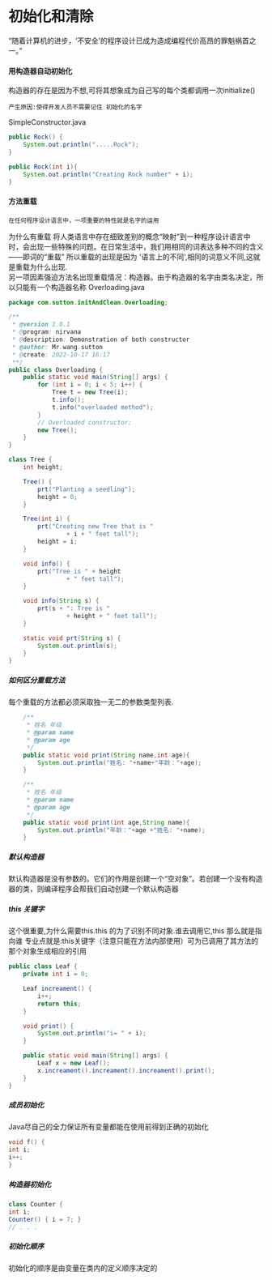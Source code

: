 # 初始化和清除
“随着计算机的进步，‘不安全’的程序设计已成为造成编程代价高昂的罪魁祸首之一。”


#### 用构造器自动初始化
构造器的存在是因为不想,可将其想象成为自己写的每个类都调用一次initialize()
~~~
产生原因:使得开发人员不需要记住 初始化的名字
~~~
SimpleConstructor.java
```java
public Rock() {
    System.out.println(".....Rock");
}

public Rock(int i){
    System.out.println("Creating Rock number" + i);
}
````

#### 方法重载
~~~
在任何程序设计语言中，一项重要的特性就是名字的运用
~~~
为什么有重载
将人类语言中存在细致差别的概念“映射”到一种程序设计语言中时，会出现一些特殊的问题。在日常生活中，我们用相同的词表达多种不同的含义——即词的“重载”
所以重载的出现是因为 '语言上的不同',相同的词意义不同,这就是重载为什么出现.<br />
另一项因素强迫方法名出现重载情况：构造器。由于构造器的名字由类名决定，所以只能有一个构造器名称
Overloading.java
```java
package com.sutton.initAndClean.Overloading;

/**
 * @version 1.0.1
 * @program: nirvana
 * @description: Demonstration of both constructor
 * @author: Mr.wang.sutton
 * @create: 2022-10-17 16:17
 **/
public class Overloading {
    public static void main(String[] args) {
        for (int i = 0; i < 5; i++) {
            Tree t = new Tree(i);
            t.info();
            t.info("overloaded method");
        }
        // Overloaded constructor:
        new Tree();
    }
}

class Tree {
    int height;

    Tree() {
        prt("Planting a seedling");
        height = 0;
    }

    Tree(int i) {
        prt("Creating new Tree that is "
                + i + " feet tall");
        height = i;
    }

    void info() {
        prt("Tree is " + height
                + " feet tall");
    }

    void info(String s) {
        prt(s + ": Tree is "
                + height + " feet tall");
    }

    static void prt(String s) {
        System.out.println(s);
    }
}
```

##### 如何区分重载方法
每个重载的方法都必须采取独一无二的参数类型列表.
```java
    /**
     * 姓名 年级
     * @param name
     * @param age
     */
    public static void print(String name,int age){
        System.out.println("姓名: "+name+"年龄："+age);
    }

    /**
     * 姓名 年级
     * @param name
     * @param age
     */
    public static void print(int age,String name){
        System.out.println("年龄："+age +"姓名: "+name);
    }
```

##### 默认构造器
默认构造器是没有参数的。它们的作用是创建一个“空对象”。若创建一个没有构造器的类，则编译程序会帮我们自动创建一个默认构造器


##### this 关键字
这个很重要,为什么需要this.this 的为了识别不同对象.谁去调用它,this 那么就是指向谁
专业点就是:this关键字（注意只能在方法内部使用）可为已调用了其方法的那个对象生成相应的引用
```java
public class Leaf {
    private int i = 0;

    Leaf increament() {
        i++;
        return this;
    }

    void print() {
        System.out.println("i= " + i);
    }

    public static void main(String[] args) {
        Leaf x = new Leaf();
        x.increament().increament().increament().print();
    }
}

```

##### 成员初始化
Java尽自己的全力保证所有变量都能在使用前得到正确的初始化
```java
void f() {
int i;
i++;
}
```

##### 构造器初始化
```java
class Counter {
int i;
Counter() { i = 7; }
// . . .
```

##### 初始化顺序
初始化的顺序是由变量在类内的定义顺序决定的

